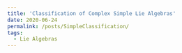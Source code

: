 ```yaml
---
title: 'Classification of Complex Simple Lie Algebras'
date: 2020-06-24
permalink: /posts/SimpleClassification/
tags:
  - Lie Algebras
---
```



